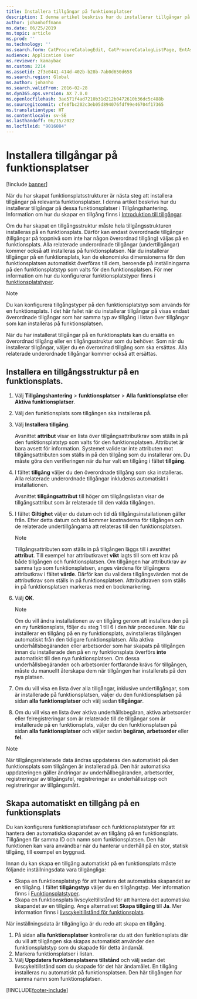 ```yaml
---
title: Installera tillgångar på funktionsplatser
description: I denna artikel beskrivs hur du installerar tillgångar på en funktionsplats i Tillgångshantering.
author: johanhoffmann
ms.date: 06/25/2019
ms.topic: article
ms.prod: ''
ms.technology: ''
ms.search.form: CatProcureCatalogEdit, CatProcureCatalogListPage, EntAssetFunctionalLocationObjectChange, EntAssetFunctionalLocationObjectInstall, EntAssetFunctionalLocationObject
audience: Application User
ms.reviewer: kamaybac
ms.custom: 2214
ms.assetid: 2f3e0441-414d-402b-b28b-7ab0d650d658
ms.search.region: Global
ms.author: johanho
ms.search.validFrom: 2016-02-28
ms.dyn365.ops.version: AX 7.0.0
ms.openlocfilehash: 3ae571f4ad7210b31d212b0472610b36dc5c488b
ms.sourcegitcommit: cfe8fbc202c3eb05d894076fdf99e46704f17365
ms.translationtype: HT
ms.contentlocale: sv-SE
ms.lasthandoff: 06/15/2022
ms.locfileid: "9016084"
---
```

# <a name="install-assets-on-functional-locations"></a>Installera tillgångar på funktionsplatser

[!include [banner](../../includes/banner.md)]

 

När du har skapat funktionsplatsstrukturer är nästa steg att installera tillgångar på relevanta funktionsplatser. I denna artikel beskrivs hur du installerar tillgångar på dessa funktionsplatser i Tillgångshantering. Information om hur du skapar en tillgång finns i [Introduktion till tillgångar](../objects/introduction-to-objects.md).

Om du har skapat en tillgångsstruktur måste hela tillgångsstrukturen installeras på en funktionsplats. Därför kan endast överordnade tillgångar (tillgångar på toppnivå som inte har någon överordnad tillgång) väljas på en funktionsplats. Alla relaterade underordnade tillgångar (undertillgångar) kommer också att installeras på funktionsplatsen. När du installerar tillgångar på en funktionsplats, kan de ekonomiska dimensionerna för den funktionsplatsen automatiskt överföras till dem, beroende på inställningarna på den funktionsplatstyp som valts för den funktionsplatsen. För mer information om hur du konfigurerar funktionsplatstyper finns i [funktionsplatstyper](../setup-for-functional-locations/functional-location-types.md).

> [!NOTE]
> Du kan konfigurera tillgångstyper på den funktionsplatstyp som används för en funktionsplats. I det här fallet när du installerar tillgångar på visas endast överordnade tillgångar som har samma typ av tillgång i listan över tillgångar som kan installeras på funktionsplatsen.

När du har installerat tillgångar på en funktionsplats kan du ersätta en överordnad tillgång eller en tillgångsstruktur som du behöver. Som när du installerar tillgångar, väljer du en överordnad tillgång som ska ersättas. Alla relaterade underordnade tillgångar kommer också att ersättas. 


## <a name="install-an-asset-structure-on-a-functional-location"></a>Installera en tillgångsstruktur på en funktionsplats.

1. Välj **Tillgångshantering** \> **funktionsplatser** \> **Alla funktionsplatse** eller **Aktiva funktionsplatser**.
2. Välj den funktionsplats som tillgången ska installeras på.
3. Välj **Installera tillgång**.

    Avsnittet **attribut** visar en lista över tillgångsattributkrav som ställs in på den funktionsplatstyp som valts för den funktionsplatsen. Attributet är bara avsett för information. Systemet validerar inte attributen mot tillgångsattributen som ställs in på den tillgång som du installerar om. Du måste göra den verifieringen när du har valt en tillgång i fältet **tillgång**.

4. I fältet **tillgång** väljer du den överordnade tillgång som ska installeras. Alla relaterade underordnade tillgångar inkluderas automatiskt i installationen.

    Avsnittet **tillgångsattribut** till höger om tillgångslistan visar de tillgångsattribut som är relaterade till den valda tillgången.

5. I fältet **Giltighet** väljer du datum och tid då tillgångsinstallationen gäller från. Efter detta datum och tid kommer kostnaderna för tillgången och de relaterade undertillgångarna att relateras till den funktionsplatsen.

    > [!NOTE]
    > Tillgångsattributen som ställs in på tillgången läggs till i avsnittet **attribut**. Till exempel har attributkravet **vikt** lagts till som ett krav på både tillgången och funktionsplatsen. Om tillgången har attributkrav av samma typ som funktionsplatsen, anges värdena för tillgångens attributkrav i fältet **värde**. Därför kan du validera tillgångsvärden mot de attributkrav som ställs in på funktionsplatsen. Attributkraven som ställs in på funktionsplatsen markeras med en bockmarkering.

6. Välj **OK**.

    > [!NOTE]
    > Om du vill ändra installationen av en tillgång genom att installera den på en ny funktionsplats, följer du steg 1 till 6 i den här proceduren. När du installerar en tillgång på en ny funktionsplats, avinstalleras tillgången automatiskt från den tidigare funktionsplatsen. Alla aktiva underhållsbegäranden eller arbetsorder som har skapats på tillgången innan du installerade den på en ny funktionsplats överförs **inte** automatiskt till den nya funktionsplatsen. Om dessa underhållsbegäranden och arbetsorder fortfarande krävs för tillgången, måste du manuellt återskapa dem när tillgången har installerats på den nya platsen.

7. Om du vill visa en lista över alla tillgångar, inklusive undertillgångar, som är installerade på funktionsplatsen, väljer du den funktionsplatsen på sidan **alla funktionsplatser** och välj sedan **tillgångar**.
8. Om du vill visa en lista över aktiva underhållsbegäran, aktiva arbetsorder eller felregistreringar som är relaterade till de tillgångar som är installerade på en funktionsplats, väljer du den funktionsplatsen på sidan **alla funktionsplatser** och väljer sedan **begäran**, **arbetsorder** eller **fel**.

> [!NOTE]
> När tillgångsrelaterade data ändras uppdateras den automatiskt på den funktionsplats som tillgången är installerad på. Den här automatiska uppdateringen gäller ändringar av underhållbegäranden, arbetsorder, registreringar av tillgångsfel, registreringar av underhållsstopp och registreringar av tillgångsmått.

## <a name="automatically-create-one-asset-on-a-functional-location"></a>Skapa automatiskt en tillgång på en funktionsplats

Du kan konfigurera funktionsplatsfaser och funktionsplatstyper för att hantera den automatiska skapandet av *en* tillgång på en funktionsplats. Tillgången får samma ID och namn som funktionsplatsen. Den här funktionen kan vara användbar när du hanterar underhåll på en stor, statisk tillgång, till exempel en byggnad.

Innan du kan skapa en tillgång automatiskt på en funktionsplats måste följande inställningsdata vara tillgängliga:

- Skapa en funktionsplatstyp för att hantera det automatiska skapandet av en tillgång. I fältet **tillgångstyp** väljer du en tillgångstyp. Mer information finns i [Funktionsplatstyper](../setup-for-functional-locations/functional-location-types.md).
- Skapa en funktionsplats livscykeltillstånd för att hantera det automatiska skapandet av en tillgång. Ange alternativet **Skapa tillgång** till **Ja**. Mer information finns i [livscykeltillstånd för funktionsplats](../setup-for-functional-locations/functional-location-stages.md).

När inställningsdata är tillgängliga är du redo att skapa en tillgång.

1. På sidan **alla funktionsplatser** kontrollerar du att den funktionsplats där du vill att tillgången ska skapas automatiskt använder den funktionsplatstyp som du skapade för detta ändamål.
2. Markera funktionsplatser i listan.
3. Välj **Uppdatera funktionsplatsens tillstånd** och välj sedan det livscykeltillstånd som du skapade för det här ändamålet. En tillgång installeras nu automatiskt på funktionsplatsen. Den här tillgången har samma namn som funktionsplatsen.


[!INCLUDE[footer-include](../../../includes/footer-banner.md)]